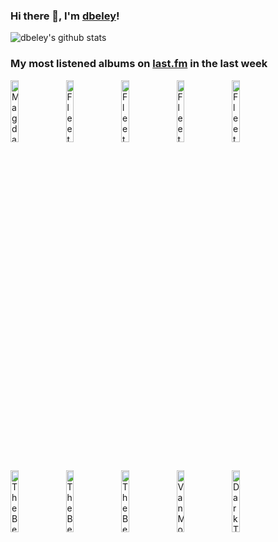 ### Hi there 👋, I'm [dbeley](https://dbeley.ovh/en)!

![dbeley's github stats](https://github-readme-stats.vercel.app/api?username=dbeley)

### My most listened albums on [last.fm](https://www.last.fm/user/d_beley) in the last week

[<img src='https://lastfm.freetls.fastly.net/i/u/300x300/c1b18f7dd5f2b262a96288bfa2330ad2.jpg' width='16%' height='16%' alt='Magdalena Bay - Mercurial World'>](https://www.last.fm/music/magdalena%2bbay/mercurial%2bworld)&nbsp;
[<img src='https://lastfm.freetls.fastly.net/i/u/300x300/ff20a3537d91409ca96dc8927d4f879f.png' width='16%' height='16%' alt='Fleet Foxes - Helplessness Blues'>](https://www.last.fm/music/fleet%2bfoxes/helplessness%2bblues)&nbsp;
[<img src='https://lastfm.freetls.fastly.net/i/u/300x300/e653fc9c0d474be1b6d007a6588b02c9.png' width='16%' height='16%' alt='Fleet Foxes - Fleet Foxes'>](https://www.last.fm/music/fleet%2bfoxes/fleet%2bfoxes)&nbsp;
[<img src='https://lastfm.freetls.fastly.net/i/u/300x300/6b46a8d1ea1a835ab5cebb41e032677e.jpg' width='16%' height='16%' alt='Fleet Foxes - Crack-Up'>](https://www.last.fm/music/fleet%2bfoxes/crack-up)&nbsp;
[<img src='https://lastfm.freetls.fastly.net/i/u/300x300/a3638eeb1bb4ffc5a8c12cf28e56ba0f.png' width='16%' height='16%' alt='Fleet Foxes - Shore'>](https://www.last.fm/music/fleet%2bfoxes/shore)&nbsp;
<br>
[<img src='https://lastfm.freetls.fastly.net/i/u/300x300/72ed10a859fb4c1fb29a546078ec737d.png' width='16%' height='16%' alt='The Beatles - Rubber Soul'>](https://www.last.fm/music/the%2bbeatles/rubber%2bsoul)&nbsp;
[<img src='https://lastfm.freetls.fastly.net/i/u/300x300/3947ccc7613d4555ad120bf8b5c68e59.png' width='16%' height='16%' alt='The Beatles - Magical Mystery Tour'>](https://www.last.fm/music/the%2bbeatles/magical%2bmystery%2btour)&nbsp;
[<img src='https://lastfm.freetls.fastly.net/i/u/300x300/af251669a48a4bafb448e1f6c0de01be.png' width='16%' height='16%' alt='The Beatles - Abbey Road'>](https://www.last.fm/music/the%2bbeatles/abbey%2broad)&nbsp;
[<img src='https://lastfm.freetls.fastly.net/i/u/300x300/1ac905c7ee067e527aca9643ba7a1a21.jpg' width='16%' height='16%' alt='Van Morrison - Moondance'>](https://www.last.fm/music/van%2bmorrison/moondance)&nbsp;
[<img src='https://lastfm.freetls.fastly.net/i/u/300x300/78bb08f9d0a8402a9793ce2a9303d0d2.png' width='16%' height='16%' alt='Dark Tranquillity - Construct'>](https://www.last.fm/music/dark%2btranquillity/construct)&nbsp;
<br>
